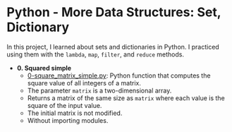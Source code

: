 # Python - More Data Structures: Set, Dictionary

In this project, I learned about sets and dictionaries in Python. I practiced using them
with the `lambda`, `map`, `filter`, and `reduce` methods.


* **0. Squared simple**
  * [0-square_matrix_simple.py](./0-square_matrix_simple.py): Python function that computes
  the square value of all integers of a matrix.
  * The parameter `matrix` is a two-dimensional array.
  * Returns a matrix of the same size as `matrix` where each value is the
  square of the input value.
  * The initial matrix is not modified.
  * Without importing modules.


